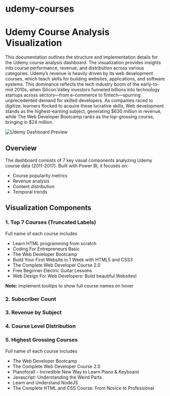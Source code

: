 # udemy-courses

# Udemy Course Analysis Visualization 

This documentation outlines the structure and implementation details for the Udemy course analysis dashboard. The visualization provides insights into course performance, revenue, and distribution across various categories. Udemy’s revenue is heavily driven by its web development courses, which teach skills for building websites, applications, and software systems. This dominance reflects the tech industry boom of the early-to-mid 2010s, when Silicon Valley investors funneled billions into technology startups across sectors—from e-commerce to fintech—spurring unprecedented demand for skilled developers. As companies raced to digitize, learners flocked to acquire these lucrative skills, Web development stands as the highest-earning subject, generating $630 million in revenue, while The Web Developer Bootcamp ranks as the top-grossing course, bringing in $24 million.

![Udemy Dashboard Preview](assets/dashboard_preview.png) 

## Overview
The dashboard consists of 7 key visual components analyzing Udemy course data (2011-2017). Built with Power BI, it focuses on:

- Course popularity metrics
- Revenue analysis
- Content distribution
- Temporal trends

## Visualization Components

### 1. Top 7 Courses (Truncated Labels)
 Full name of each course includes 
 - Learn HTML programming from scratch
 - Coding For Entrepreneurs Basic
 - The Web Developer Bootcamp
 - Build Your First Website in 1 Week with HTML5 and CSS3
 - The Complete Web Developer Course 2.0
 - Free Beginner Electric Guitar Lessons
 - Web Design For Web Developers: Build beautiful Websites!

  **Note:** Implement tooltips to show full course names on hover

### 2. Subscriber Count

### 3. Revenue by Subject

### 4. Course Level Distribution


### 5. Highest Grossing Courses
Full name of each course includes
- The Web Developer Bootcamp
- The Complete Web Developer Course 2.0
- Pianoforall - Incredible New Way to Learn Piano & Keyboard
- Javascript: Understanding the Weird Parts
- Learn and Understand NodeJS
- The Complete HTML and CSS Course: From Novice to Professional


